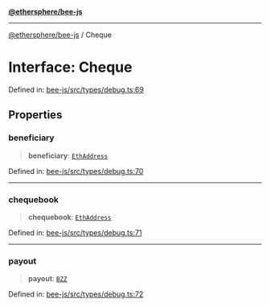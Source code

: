 [**@ethersphere/bee-js**](../Overview.md)

***

[@ethersphere/bee-js](../Overview.md) / Cheque

# Interface: Cheque

Defined in: [bee-js/src/types/debug.ts:69](https://github.com/ethersphere/bee-js/blob/3abbe2b1b264d6b586511a56e93badb2236bd09d/src/types/debug.ts#L69)

## Properties

### beneficiary

> **beneficiary**: [`EthAddress`](../classes/EthAddress.md)

Defined in: [bee-js/src/types/debug.ts:70](https://github.com/ethersphere/bee-js/blob/3abbe2b1b264d6b586511a56e93badb2236bd09d/src/types/debug.ts#L70)

***

### chequebook

> **chequebook**: [`EthAddress`](../classes/EthAddress.md)

Defined in: [bee-js/src/types/debug.ts:71](https://github.com/ethersphere/bee-js/blob/3abbe2b1b264d6b586511a56e93badb2236bd09d/src/types/debug.ts#L71)

***

### payout

> **payout**: [`BZZ`](../classes/BZZ.md)

Defined in: [bee-js/src/types/debug.ts:72](https://github.com/ethersphere/bee-js/blob/3abbe2b1b264d6b586511a56e93badb2236bd09d/src/types/debug.ts#L72)

